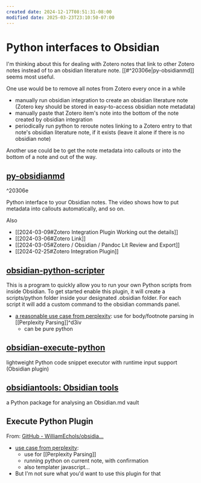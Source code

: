 ```yaml
---
created date: 2024-12-17T08:51:31-08:00
modified date: 2025-03-23T23:10:50-07:00
---
```

# Python interfaces to Obsidian

I'm thinking about this for dealing with Zotero notes that link to other Zotero notes instead of to an obsidian literature note.    [[#^20306e|py-obsidianmd]] seems most useful.

One use would be to remove all notes from Zotero every once in a while
- manually run obsidian integration to create an obsidian literature note (Zotero key should be stored in easy-to-access obsidian note metadata)
- manually paste that Zotero item's note into the bottom of the note created by obsidian integration
- periodically run python to reroute notes linking to a Zotero entry to that note's obsidian literature note, if it exists (leave it alone if there is no obsidian note)

Another use could be to get the note metadata into callouts or into the bottom of a note and out of the way.
## [py-obsidianmd](https://github.com/selimrbd/py-obsidianmd)
^20306e

Python interface to your Obsidian notes.  The video shows how to put metadata into callouts automatically, and so on.

Also
- [[2024-03-09#Zotero Integration Plugin Working out the details]]
- [[2024-03-06#Zotero Link]]
- [[2024-03-05#Zotero / Obsidian / Pandoc Lit Review and Export]]
- [[2024-02-25#Zotero Integration Plugin]]
## [obsidian-python-scripter](https://github.com/nickrallison/obsidian-python-scripter)
This is a program to quickly allow you to run your own Python scripts from inside Obsidian. To get started enable this plugin, it will create a scripts/python folder inside your designated .obsidian folder. For each script it will add a custom command to the obsidian commands panel.
- [a reasonable use case from perplexity](https://www.perplexity.ai/search/e4643bd9-0fb1-40b6-b23e-ac4e28be84d9): use for body/footnote parsing in [[Perplexity Parsing]]^d3iv
	- can be pure python 
## [obsidian-execute-python](https://github.com/WilliamEchols/obsidian-execute-python)
lightweight Python code snippet executor with runtime input support (Obsidian plugin)
## [obsidiantools: Obsidian tools](https://github.com/mfarragher/obsidiantools)
a Python package for analysing an Obsidian.md vault
## Execute Python Plugin 
From: [GitHub - WilliamEchols/obsidia...](https://github.com/WilliamEchols/obsidian-execute-python)
- [use case from perplexity](https://www.perplexity.ai/search/while-i-m-viewing-and-obsidian-5GQ72Q.xQLayPqxOKL6E2Q#0): 
	- use for [[Perplexity Parsing]]
	- running python on current note, with confirmation
	- also templater javascript...
- But I'm not sure what you'd want to use this plugin for that

